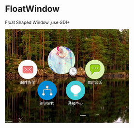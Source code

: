 # FloatWindow
Float Shaped Window ,use GDI+

![image](https://github.com/louk78/FloatWindow/blob/master/floatwnd.PNG)
